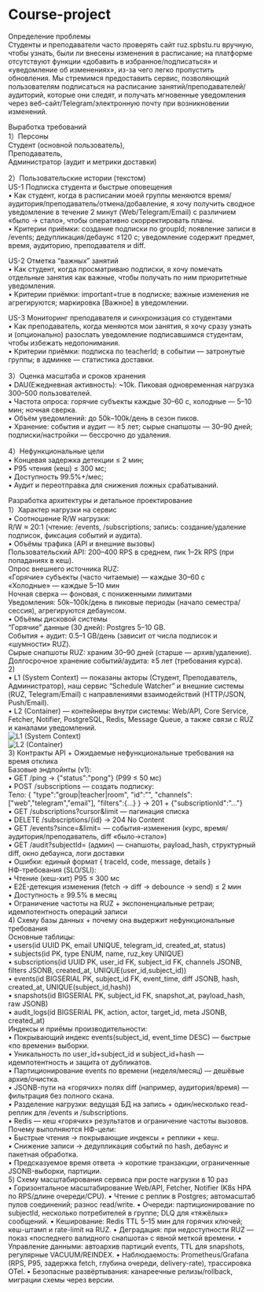 # Course-project
Определение проблемы  
Студенты и преподаватели часто проверять сайт ruz.spbstu.ru вручную, чтобы узнать,
были ли внесены изменения в расписание; на платформе отсутствуют функции «добавить в избранное/подписаться» и «уведомление об изменениях»,
из-за чего легко пропустить обновления. Мы стремимся предоставить сервис,
позволяющий пользователям подписаться на расписание занятий/преподавателей/аудиторий,
которые они следят, и получать мгновенные уведомления через веб-сайт/Telegram/электронную почту при возникновении изменений.

Выработĸа требований  
1）Персоны  
   Студент (основной пользователь),  
   Преподаватель,  
   Администратор (аудит и метрики доставки)  

2）Пользовательские истории (текстом)  
   US-1 Подписка студента и быстрые оповещения  
   •	Как студент, когда в расписании моей группы меняются время/аудитория/преподаватель/отмена/добавление, я хочу получить сводное уведомление в течение 2 минут (Web/Telegram/Email) с различием «было → стало», чтобы оперативно скорректировать планы.  
   •	Критерии приёмки: создание подписки по groupId; появление записи в /events; дедупликация/дебаунс ≤120 c; уведомление содержит предмет, время, аудиторию, преподавателя и diff.  

   US-2 Отметка “важных” занятий  
   •	Как студент, когда просматриваю подписки, я хочу помечать отдельные занятия как важные, чтобы получать по ним приоритетные уведомления.  
   •	Критерии приёмки: important=true в подписке; важные изменения не агрегируются; маркировка [Важное] в уведомлении.  

   US-3 Мониторинг преподавателя и синхронизация со студентами  
   •	Как преподаватель, когда меняются мои занятия, я хочу сразу узнать и (опционально) разослать уведомление подписавшимся студентам, чтобы избежать недопонимания.  
   •	Критерии приёмки: подписка по teacherId; в событии — затронутые группы; в админке — статистика доставки.  

3）Оценка масштаба и сроков хранения  
   •	DAU(Ежедневная активность): ~10k. Пиковая одновременная нагрузка 300–500 пользователей.  
   •	Частота опроса: горячие субъекты каждые 30–60 с, холодные — 5–10 мин; ночная сверка.  
   •	Объём уведомлений: до 50k–100k/день в сезон пиков.  
   •	Хранение: события и аудит — ≥5 лет; сырые снапшоты — 30–90 дней; подписки/настройки — бессрочно до удаления.  

4）Нефункциональные цели  
   •	Концевая задержка детекции ≤ 2 мин;  
   •	P95 чтения (кеш) ≤ 300 мс;  
   •	Доступность 99.5%+/мес;  
   •	Аудит и переотправка для снижения ложных срабатываний.  

Разработĸа архитеĸтуры и детальное проеĸтирование  
1）Хараĸтер нагрузĸи на сервис  
   •	Соотношение R/W нагрузĸи:  
      R/W ≈ 20:1 (чтение: /events, /subscriptions; запись: создание/удаление подписок, фиксация событий и аудита).  
   •	Объёмы трафика (API и внешние вызовы)  
      Пользовательский API: 200–400 RPS в среднем, пик 1–2k RPS (при попаданиях в кеш).  
      Опрос внешнего источника RUZ:  
         «Горячие» субъекты (часто читаемые) — каждые 30–60 с  
         «Холодные» — каждые 5–10 мин  
         Ночная сверка — фоновая, с пониженными лимитами  
      Уведомления: 50k–100k/день в пиковые периоды (начало семестра/сессия), агрегируются дебаунсом.  
   •	Объёмы дисковой системы  
      “Горячие” данные (30 дней): Postgres 5–10 GB.  
      События + аудит: 0.5–1 GB/день (зависит от числа подписок и «шумности» RUZ).  
      Сырые снапшоты RUZ: храним 30–90 дней (старше — архив/удаление).  
      Долгосрочное хранение событий/аудита: ≥5 лет (требования курса).  
2)   
   •	L1 (System Context) — показаны акторы (Студент, Преподаватель, Администратор), наш сервис “Schedule Watcher” и внешние системы (RUZ, Telegram/Email) с направлениями взаимодействий (HTTP/JSON, Push/Email).  
   •	L2 (Container) — контейнеры внутри системы: Web/API, Core Service, Fetcher, Notifier, PostgreSQL, Redis, Message Queue, а также связи с RUZ и каналами уведомлений.  
   ![L1 (System Context)](C4modle/L1.drawio.svg)  
   ![L2 (Container)](C4modle/L2.drawio.svg)  
3) Контраĸты API + Ожидаемые нефунĸциональные требования на время отĸлиĸа  
   Базовые эндпойнты (v1):  
   •	GET /ping → {"status":"pong"} (P99 ≤ 50 мс)  
   •	POST /subscriptions — создать подписку:  
      Тело: { "type":"group|teacher|room", "id":"<ruz-id>", "channels":  
      ["web","telegram","email"], "filters":{...} } → 201 + {"subscriptionId":"..."}  
   •	GET /subscriptions?cursor&limit — пагинация списка  
   •	DELETE /subscriptions/{id} → 204 No Content  
   •	GET /events?since=<ts>&limit=<n> — события-изменения (курс, время/аудитория/преподаватель, diff «было→стало»)  
   •	GET /audit?subjectId=<id> (админ) — снапшоты, payload_hash, структурный diff, окно дебаунса, логи доставки  
   •	Ошибки: единый формат { traceId, code, message, details }  
   НФ-требования (SLO/SLI):  
   •	Чтение (кеш-хит) P95 ≤ 300 мс  
   •	E2E-детекция изменения (fetch → diff → debounce → send) ≤ 2 мин  
   •	Доступность ≥ 99.5% в месяц  
   •	Ограничение частоты на RUZ + экспоненциальные ретраи; идемпотентность операций записи  
4) Схему базы данных + почему она выдержит нефунĸциональные требования  
   Основные таблицы:  
   •	users(id UUID PK, email UNIQUE, telegram_id, created_at, status)  
   •	subjects(id PK, type ENUM, name, ruz_key UNIQUE)  
   •	subscriptions(id UUID PK, user_id FK, subject_id FK, channels JSONB, filters JSONB, created_at, UNIQUE(user_id,subject_id))  
   •	events(id BIGSERIAL PK, subject_id FK, event_time, diff JSONB, hash, created_at, UNIQUE(subject_id,hash))  
   •	snapshots(id BIGSERIAL PK, subject_id FK, snapshot_at, payload_hash, raw JSONB)  
   •	audit_logs(id BIGSERIAL PK, action, actor, target_id, meta JSONB, created_at)  
   Индексы и приёмы производительности:  
   •	Покрывающий индекс events(subject_id, event_time DESC) — быстрые «по времени» выборки.  
   •	Уникальность по user_id+subject_id и subject_id+hash — идемпотентность и защита от дубликатов.  
   •	Партиционирование events по времени (неделя/месяц) — дешёвые архив/очистка.  
   •	JSONB-пути на «горячих» полях diff (например, аудитория/время) — фильтрация без полного скана.  
   •	Разделение нагрузки: ведущая БД на запись + один/несколько read-реплик для /events и /subscriptions.  
   •	Redis — кеш «горячих» результатов и ограничение частоты вызовов.  
   Почему выполняются НФ-цели:  
   •	Быстрые чтения → покрывающие индексы + реплики + кеш.  
   •	Снижение записи → дедупликация событий по hash, дебаунс и пакетная обработка.  
   •	Предсказуемое время ответа → короткие транзакции, ограниченные JSONB-выборки, партиции.  
5) Схему масштабирования сервиса при росте нагрузĸи в 10 раз  
   •	Горизонтальное масштабирование Web/API, Fetcher, Notifier (K8s HPA по RPS/длине очереди/CPU).
   •	Чтение с реплик в Postgres; автомасштаб пулов соединений; разнос read/write.
   •	Очереди: партиционирование по subjectId, несколько потребителей в группе; DLQ для «тяжёлых» сообщений.
   •	Кеширование: Redis TTL 5–15 мин для горячих ключей; кеш-штамп и rate-limit на RUZ.
   •	Деградация: при недоступности RUZ — показ «последнего валидного снапшота» с явной меткой времени.
   •	Управление данными: автоархив партиций events, TTL для snapshots, регулярные VACUUM/REINDEX.
   •	Наблюдаемость: Prometheus/Grafana (RPS, P95, задержка fetch, глубина очереди, delivery-rate), трассировка OTel.
   •	Безопасные развёртывания: канареечные релизы/rollback, миграции схемы через версии.






